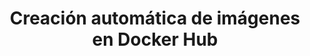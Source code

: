 ---
title: "Creación automática de imágenes en Docker Hub"
permalink: /iawgs/u06/curso/creacion_imagenes_dockerhub.html
---